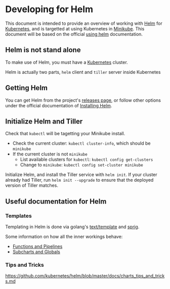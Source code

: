 # Developing for Helm

This document is intended to provide an overview of working with [Helm][helm] for [Kubernetes][k8s-io], and is targetted at using Kubernetes in [Minikube](../minikube/README.md). This document will be based on the official [using helm][helm-using] documentation.

## Helm is not stand alone

To make use of Helm, you must have a [Kubernetes][k8s-io] cluster.

Helm is actually two parts, `helm` client and `tiller` server inside Kubernetes

## Getting Helm

You can get Helm from the project's [releases page](https://github.com/kubernetes/helm/releases), or follow other options under the official documentation of [Installing Helm](https://docs.helm.sh/using_helm/#installing-helm).

## Initialize Helm and Tiller

Check that `kubectl` will be tagetting your Minikube install.

- Check the current cluster: `kubectl cluster-info`, which should be `minikube`
- If the current cluster is not `minikube`
  - List available clusters for `kubectl`: `kubectl config get-clusters`
  - Change to `minikube`: `kubectl config set-cluster minikube`

Initialize Helm, and install the Tiller service with `helm init`. If your cluster
already had Tiller, run `helm init --upgrade` to ensure that the deployed version of Tiller matches.

## Useful documentation for Helm

### Templates

Templating in Helm is done via golang's [text/template][] and [sprig][].

Some information on how all the inner workings behave:
- [Functions and Pipelines][helm-func-pipeline]
- [Subcharts and Globals][helm-subchart-global]

### Tips and Tricks

https://github.com/kubernetes/helm/blob/master/docs/charts_tips_and_tricks.md

[helm]: https://helm.sh
[helm-using]: https://docs.helm.sh/using_helm
[k8s-io]: https://kubernetes.io/

[text/template]: https://golang.org/pkg/text/template/
[sprig]: https://godoc.org/github.com/Masterminds/sprig
[helm-func-pipeline]: https://github.com/kubernetes/helm/blob/master/docs/chart_template_guide/functions_and_pipelines.md
[helm-subchart-global]: https://github.com/kubernetes/helm/blob/master/docs/chart_template_guide/subcharts_and_globals.md
